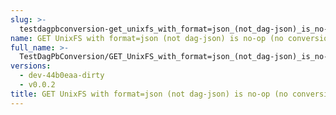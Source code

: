 ```yaml
---
slug: >-
  testdagpbconversion-get_unixfs_with_format=json_(not_dag-json)_is_no-op_(no_conversion)
name: GET UnixFS with format=json (not dag-json) is no-op (no conversion)
full_name: >-
  TestDagPbConversion/GET_UnixFS_with_format=json_(not_dag-json)_is_no-op_(no_conversion)
versions:
  - dev-44b0eaa-dirty
  - v0.0.2
title: GET UnixFS with format=json (not dag-json) is no-op (no conversion)
---
```


